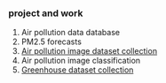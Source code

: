 ### project and work
1. Air pollution data database
2. PM2.5 forecasts
3. [Air pollution image dataset collection](http://hyinfo.bse.ntu.edu.tw/apci)
4. Air pollution image classification
5. [Greenhouse dataset collection](http://hyinfo.bse.ntu.edu.tw/sams)

